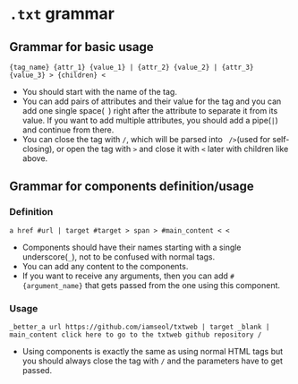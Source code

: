 # `.txt` grammar

## Grammar for basic usage

```
{tag_name} {attr_1} {value_1} | {attr_2} {value_2} | {attr_3} {value_3} > {children} <
```

- You should start with the name of the tag.
- You can add pairs of attributes and their value for the tag and you can add one single space(` `) right after the attribute to separate it from its value. If you want to add multiple attributes, you should add a pipe(`|`) and continue from there.
- You can close the tag with `/`, which will be parsed into ` />`(used for self-closing), or open the tag with `>` and close it with `<` later with children like above.

## Grammar for components definition/usage

### Definition

```
a href #url | target #target > span > #main_content < <
```

- Components should have their names starting with a single underscore(`_`), not to be confused with normal tags.
- You can add any content to the components.
- If you want to receive any arguments, then you can add `#{argument_name}` that gets passed from the one using this component.

### Usage

```
_better_a url https://github.com/iamseol/txtweb | target _blank | main_content click here to go to the txtweb github repository /
```

- Using components is exactly the same as using normal HTML tags but you should always close the tag with `/` and the parameters have to get passed.
